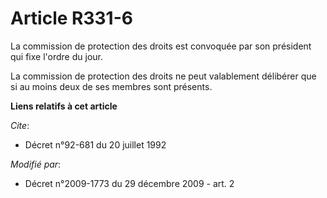# Article R331-6

La commission de protection des droits est convoquée par son président qui fixe l'ordre du jour. 

La commission de protection des droits ne peut valablement délibérer que si au moins deux de ses membres sont présents.

**Liens relatifs à cet article**

_Cite_:

  - Décret n°92-681 du 20 juillet 1992

_Modifié par_:

  - Décret n°2009-1773 du 29 décembre 2009 - art. 2

